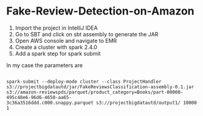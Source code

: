 # Fake-Review-Detection-on-Amazon

1.	Import the project in IntelliJ IDEA 
2.	Go to SBT and click on sbt assembly to generate the JAR 
3.	Open AWS console and navigate to EMR 
4.	Create a cluster with spark 2.4.0  
5.	Add a spark step for spark submit 
 
 
In my case the parameters are 
 
 
```

spark-submit --deploy-mode cluster --class ProjectHandler 
s3://projectbigdatautd/jar/FakeReviewsClassification-assembly-0.1.jar s3://amazon-reviewspds/parquet/product_category=Books/part-00000-495c48e6-96d6-4650-aa65-
3c36a3516ddd.c000.snappy.parquet s3://projectbigdatautd/output1/ 10000 1 
```
